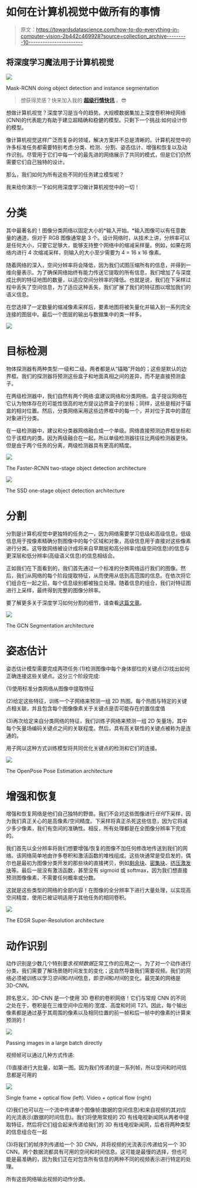 # 如何在计算机视觉中做所有的事情

> 原文：<https://towardsdatascience.com/how-to-do-everything-in-computer-vision-2b442c469928?source=collection_archive---------10----------------------->

## 将深度学习魔法用于计算机视觉

![](img/6717673632053be4b85aef3ffb57e44b.png)

Mask-RCNN doing object detection and instance segmentation

> 想获得灵感？快来加入我的 [**超级行情快讯**](https://www.superquotes.co/?utm_source=mediumtech&utm_medium=web&utm_campaign=sharing) 。😎

想做计算机视觉？深度学习是当今的趋势。大规模数据集加上深度卷积神经网络(CNN)的代表能力有助于建立超精确和稳健的模型。只剩下一个挑战:如何设计你的模型。

像计算机视觉这样广泛而复杂的领域，解决方案并不总是清晰的。计算机视觉中的许多标准任务都需要特别考虑:分类、检测、分割、姿态估计、增强和恢复以及动作识别。尽管用于它们中每一个的最先进的网络展示了共同的模式，但是它们仍然需要它们自己独特的设计。

那么，我们如何为所有这些不同的任务建立模型呢？

我来给你演示一下如何用深度学习做计算机视觉中的一切！

# 分类

其中最著名的！图像分类网络以固定大小的*输入开始。*输入图像可以有任意数量的通道，但对于 RGB 图像通常是 3 个。设计网络时，从技术上讲，分辨率可以是任何大小，只要它足够大，能够支持整个网络中的缩减采样量。例如，如果在网络内进行 4 次缩减采样，则输入的大小至少需要为 4 = 16 x 16 像素。

随着网络的深入，空间分辨率将会降低，因为我们试图压缩所有的信息，并得到一维向量表示。为了确保网络始终有能力传送它提取的所有信息，我们增加了与深度成比例的特征地图的数量，以适应空间分辨率的降低。也就是说，我们在下采样过程中丢失了空间信息，为了适应这种丢失，我们扩展了我们的特征图以增加我们的语义信息。

在您选择了一定数量的缩减像素采样后，要素地图将被矢量化并输入到一系列完全连接的图层中。最后一个图层的输出与数据集中的类一样多。

![](img/bf14e8e28334a24a8ae22c55a4e1de6d.png)

# 目标检测

物体探测器有两种类型:一级和二级。两者都是从“锚箱”开始的；这些是默认的边界框。我们的探测器将预测这些盒子和地面真相之间的差异，而不是直接预测盒子。

在两级检测器中，我们自然有两个网络:盒建议网络和分类网络。盒子提议网络在它认为物体存在的可能性很高的地方提议边界盒子的坐标；同样，这些是相对于锚盒的相对位置。然后，分类网络采用这些边界框中的每一个，并对位于其中的潜在对象进行分类。

在一级检测器中，建议和分类器网络融合成一个单级。网络直接预测边界框坐标和位于该框内的类。因为两级融合在一起，所以单级检测器往往比两级检测器更快。但是由于两个任务的分离，两级检测器具有更高的精度。

![](img/dbc6847461ee8d1771c422fc5580340c.png)

The Faster-RCNN two-stage object detection architecture

![](img/e20fedf29f64ed322c901162191833ce.png)

The SSD one-stage object detection architecture

# 分割

分割是计算机视觉中更独特的任务之一，因为网络需要学习低级和高级信息。低级信息用于按像素精确分割图像中的每个区域和对象，高级信息用于直接对这些像素进行分类。这导致网络被设计成将来自早期层和高分辨率(低级空间信息)的信息与更深层和低分辨率(高级语义信息)的信息相结合。

正如我们在下面看到的，我们首先通过一个标准的分类网络运行我们的图像。然后，我们从网络的每个阶段提取特征，从而使用从低到高范围的信息。在依次将它们组合在一起之前，每个信息级别都被独立处理。随着信息的组合，我们对特征图进行上采样，最终得到完整的图像分辨率。

要了解更多关于深度学习如何分割的细节，请查看[这篇文章](/semantic-segmentation-with-deep-learning-a-guide-and-code-e52fc8958823)。

![](img/0c8e4b7d57ba5417655c69e8f388e5e9.png)

The GCN Segmentation architecture

# 姿态估计

姿态估计模型需要完成两项任务:(1)检测图像中每个身体部位的关键点(2)找出如何正确连接这些关键点。这分三个阶段完成:

(1)使用标准分类网络从图像中提取特征

(2)给定这些特征，训练一个子网络来预测一组 2D 热图。每个热图与特定的关键点相关联，并且包含每个图像像素关于关键点是否可能存在的置信度值

(3)再次给定来自分类网络的特征，我们训练子网络来预测一组 2D 矢量场，其中每个矢量场编码关键点之间的关联程度。然后，具有高关联性的关键点被称为是连通的。

用子网以这种方式训练模型将共同优化关键点的检测和它们的连接。

![](img/26bd552ca826c39a078f2b5227af44f8.png)

The OpenPose Pose Estimation architecture

# 增强和恢复

增强和恢复网络是他们自己独特的野兽。我们不会对这些图像进行*任何*下采样，因为我们真正关心的是高像素/空间精度。下采样将真正杀死这些信息，因为它将减少多少像素，我们有空间的准确性。相反，所有处理都是在全图像分辨率下完成的。

我们首先以全分辨率将我们想要增强/恢复的图像不加任何修改地传送到我们的网络。该网络简单地由许多卷积和激活函数的堆栈组成。这些块通常是受启发的，偶尔也是最初为图像分类开发的那些块的直接拷贝，例如[剩余块](https://arxiv.org/pdf/1512.03385.pdf)、[密集块](https://arxiv.org/pdf/1608.06993.pdf)、[挤压激发块](https://arxiv.org/pdf/1709.01507.pdf)等。最后一层没有激活函数，甚至没有 sigmoid 或 softmax，因为我们想直接预测图像像素，不需要任何概率或分数。

这就是这些类型的网络的全部内容！在图像的全分辨率下进行大量处理，以实现高空间精度，使用已被证明适用于其他任务的相同卷积。

![](img/42e059ac9ce42b4c5a10418a3d7a0b54.png)

The EDSR Super-Resolution architecture

# 动作识别

动作识别是少数几个特别要求*视频数据*正常工作的应用之一。为了对一个动作进行分类，我们需要了解场景随时间发生的变化；这自然导致我们需要视频。我们的网络必须被训练以学习*空间*和*时间*信息，即*空间*和*时间*的变化。最完美的网络是 3D-CNN。

顾名思义，3D-CNN 是一个使用 3D 卷积的卷积网络！它们与常规 CNN 的不同之处在于，卷积是在三维空间中应用的:宽度、高度和时间 T21。因此，每个输出像素都是通过基于其周围的像素以及相同位置的前一帧和后一帧中的像素的计算来预测的！

![](img/3dc6b718d42966fb12fd404d964bfb81.png)

Passing images in a large batch directly

视频帧可以通过几种方式传递:

(1)直接进行大批量，如第一图。因为我们传递的是一系列帧，所以空间和时间信息都是可用的

![](img/c21e3725797f89a4dc1a3177d98c7141.png)

Single frame + optical flow (left). Video + optical flow (right)

(2)我们也可以在一个流中传递单个图像帧(数据的空间信息)和来自视频的其对应的光流表示(数据的时间信息)。我们将使用常规的 2D 有线电视新闻网从两者中提取特征，然后将它们组合起来传递给我们的 3D 有线电视新闻网，后者将两种类型的信息组合在一起

(3)将我们的帧序列传递给一个 3D CNN，并将视频的光流表示传递给另一个 3D CNN。两个数据流都具有可用的空间和时间信息。这可能是最慢的选择，但也可能是最准确的，因为我们正在对包含所有信息的两种不同的视频表示进行特定的处理。

所有这些网络输出视频的动作分类。